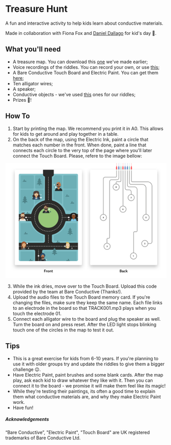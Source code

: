 # Treasure Hunt
A fun and interactive activity to help kids learn about conductive materials.

Made in collaboration with Fiona Fox and [Daniel Dallago](www.danieldallago.com) for kid's day 🎈. 

## What you'll need
- A treasure map. You can download this [one](https://github.com/ruieduardonunes/treasure-hunt/blob/master/01-Map/01-Map_Print.pdf) we've made earlier;
- Voice recordings of the riddles. You can record your own, or use [this](https://github.com/ruieduardonunes/treasure-hunt/tree/master/02-Sound_Files);
- A Bare Conductive Touch Board and Electric Paint. You can get them [here](https://www.bareconductive.com/shop/);
- Ten alligator wires;
- A speaker;
- Conductive objects - we've used [this](https://github.com/ruieduardonunes/treasure-hunt/blob/master/02-Sound_Files/Riddles.md) ones for our riddles;
- Prizes 🍭! 

## How To
1. Start by printing the map. We recommend you print it in A0. This allows for kids to get around and play together in a table.
2. On the back of the map, using the Electric Ink, paint a circle that matches each number in the front. When done, paint a line that connects each circle to the very top of the page where you'll later connect the Touch Board. Please, refere to the image bellow:

![Electric Ink Reference](https://github.com/ruieduardonunes/treasure-hunt/blob/master/01-Map/02-Map_How_To.png)

3. While the ink dries, move over to the Touch Board. Upload this code provided by the team at Bare Conductive (Thanks!).
4. Upload the audio files to the Touch Board memory card. If you're changing the files, make sure they keep the same name. Each file links to an electrode in the board so that TRACK001.mp3 plays when you touch the electrode 01.
5. Connect each alligator wire to the board and plug the speaker as well. Turn the board on and press reset. After the LED light stops blinking touch one of the circles in the map to test it out.


## Tips
- This is a great exercise for kids from 6-10 years. If you're planning to use it with older groups try and update the riddles to give them a bigger challenge 😉. 
- Have Electric Paint, paint brushes and some blank cards. After the map play, ask each kid to draw whatever they like with it. Then you can connect it to the board - we promise it will make them feel like its magic!
- While they're testing their paintings, its often a good time to explain them what conductive materials are, and why they make Electric Paint work.
- Have fun!


##### Acknowledgements
“Bare Conductive”, "Electric Paint", "Touch Board" are UK registered trademarks of Bare Conductive Ltd.
